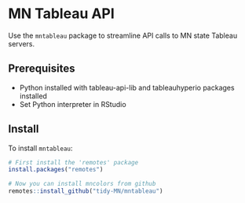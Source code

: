 # MN Tableau API

Use the `mntableau` package to streamline API calls to MN state Tableau servers.

## Prerequisites

- Python installed with tableau-api-lib and tableauhyperio packages installed
- Set Python interpreter in RStudio

## Install

To install `mntableau`:

``` r
# First install the 'remotes' package
install.packages("remotes")

# Now you can install mncolors from github
remotes::install_github("tidy-MN/mntableau")
```
